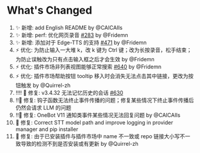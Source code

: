 # What's Changed

1. ✨ 新增: add English README by @CAICAIIs
2. ✨ 新增: perf: 优化网页录音 [#283](https://github.com/Soulter/AstrBot/issues/283) by @Fridemn
3. ✨ 新增: 添加对于 Edge-TTS 的支持 [#471](https://github.com/Soulter/AstrBot/issues/471) by @Fridemn
4. ⚡ 优化: 为防止输入一大堆 k，改 k 键为 Ctrl 键；改为长按录音，松手结束；为防止误触改为只有点击输入框之后才会生效 by @Fridemn
5. ⚡ 优化: 插件市场非列表视图能够正常搜索 [#640](https://github.com/Soulter/AstrBot/issues/640) by @Fridemn
6. ⚡ 优化: 插件市场帮助按钮 tooltip 移入时会消失无法点击其中链接，更改为按钮触发 by @Quirrel-zh
7. ‼️‼️ 🐛 修复: v3.4.32 无法记忆历史的会话 [#630](https://github.com/Soulter/AstrBot/issues/630)
8. ‼️🐛 修复: 钩子函数无法终止事件传播的问题；修复某些情况下终止事件传播后仍然会请求 LLM 的问题
9. ‼️🐛 修复: OneBot V11 通知类事件某些情况无法回复问题 by @CAICAIIs
10. 🐛 修复: Correct STT model path and improve logging in provider manager and pip installer
11. 🐛 修复: 由于已安装插件与插件市场中 name 不一致或 repo 链接大小写不一致导致的检测不到是否安装或有更新 by @Quirrel-zh